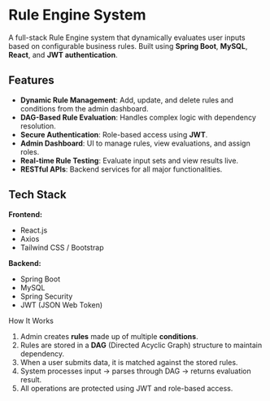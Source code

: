 #  Rule Engine System

A full-stack Rule Engine system that dynamically evaluates user inputs based on configurable business rules. Built using **Spring Boot**, **MySQL**, **React**, and **JWT authentication**.


## Features

-  **Dynamic Rule Management**: Add, update, and delete rules and conditions from the admin dashboard.
- **DAG-Based Rule Evaluation**: Handles complex logic with dependency resolution.
-  **Secure Authentication**: Role-based access using **JWT**.
-  **Admin Dashboard**: UI to manage rules, view evaluations, and assign roles.
-  **Real-time Rule Testing**: Evaluate input sets and view results live.
-  **RESTful APIs**: Backend services for all major functionalities.


##  Tech Stack

**Frontend:**
- React.js
- Axios
- Tailwind CSS / Bootstrap

**Backend:**
- Spring Boot
- MySQL
- Spring Security
- JWT (JSON Web Token)

How It Works

1. Admin creates **rules** made up of multiple **conditions**.
2. Rules are stored in a **DAG** (Directed Acyclic Graph) structure to maintain dependency.
3. When a user submits data, it is matched against the stored rules.
4. System processes input → parses through DAG → returns evaluation result.
5. All operations are protected using JWT and role-based access.


